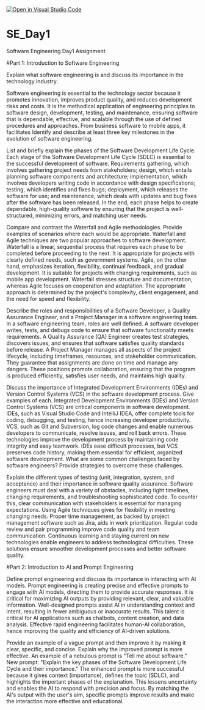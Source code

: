 [![Open in Visual Studio Code](https://classroom.github.com/assets/open-in-vscode-2e0aaae1b6195c2367325f4f02e2d04e9abb55f0b24a779b69b11b9e10269abc.svg)](https://classroom.github.com/online_ide?assignment_repo_id=18411562&assignment_repo_type=AssignmentRepo)
# SE_Day1
Software Engineering Day1 Assignment

#Part 1: Introduction to Software Engineering

Explain what software engineering is and discuss its importance in the technology industry.

Software engineering is essential to the technology sector because it promotes innovation, improves product quality, and reduces development risks and costs. It is the methodical application of engineering principles to software design, development, testing, and maintenance, ensuring software that is dependable, effective, and scalable through the use of defined procedures and approaches. From business software to mobile apps, it facilitates
Identify and describe at least three key milestones in the evolution of software engineering.


List and briefly explain the phases of the Software Development Life Cycle.
Each stage of the Software Development Life Cycle (SDLC) is essential to the successful development of software. Requirements gathering, which involves gathering project needs from stakeholders; design, which entails planning software components and architecture; implementation, which involves developers writing code in accordance with design specifications; testing, which identifies and fixes bugs; deployment, which releases the software for use; and maintenance, which deals with updates and bug fixes after the software has been released. In the end, each phase helps to create dependable, high-quality software by ensuring that the project is well-structured, minimizing errors, and matching user needs.

Compare and contrast the Waterfall and Agile methodologies. Provide examples of scenarios where each would be appropriate.
Waterfall and Agile techniques are two popular approaches to software development. Waterfall is a linear, sequential process that requires each phase to be completed before proceeding to the next. It is appropriate for projects with clearly defined needs, such as government systems. Agile, on the other hand, emphasizes iteration, flexibility, continual feedback, and gradual development. It is suitable for projects with changing requirements, such as mobile app development. Waterfall stresses structure and documentation, whereas Agile focuses on cooperation and adaptation. The appropriate approach is determined by the project's complexity, client engagement, and the need for speed and flexibility.

Describe the roles and responsibilities of a Software Developer, a Quality Assurance Engineer, and a Project Manager in a software engineering team.
In a software engineering team, roles are well defined. A software developer writes, tests, and debugs code to ensure that software functionality meets requirements. A Quality Assurance (QA) Engineer creates test strategies, discovers issues, and ensures that software satisfies quality standards before release. A Project Manager manages all aspects of the project lifecycle, including timeframes, resources, and stakeholder communication. They guarantee that assignments are done on time and manage any dangers. These positions promote collaboration, ensuring that the program is produced efficiently, satisfies user needs, and maintains high quality.



Discuss the importance of Integrated Development Environments (IDEs) and Version Control Systems (VCS) in the software development process. Give examples of each.
Integrated Development Environments (IDEs) and Version Control Systems (VCS) are critical components in software development. IDEs, such as Visual Studio Code and IntelliJ IDEA, offer complete tools for coding, debugging, and testing, hence increasing developer productivity. VCS, such as Git and Subversion, log code changes and enable numerous developers to communicate, resolve issues, and roll back errors. These technologies improve the development process by maintaining code integrity and easy teamwork. IDEs ease difficult processes, but VCS preserves code history, making them essential for efficient, organized software development.
What are some common challenges faced by software engineers? Provide strategies to overcome these challenges.


Explain the different types of testing (unit, integration, system, and acceptance) and their importance in software quality assurance.
Software engineers must deal with a variety of obstacles, including tight timelines, changing requirements, and troubleshooting sophisticated code. To counter this, clear communication with stakeholders is essential for managing expectations. Using Agile techniques gives for flexibility in meeting changing needs. Proper time management, as backed by project management software such as Jira, aids in work prioritization. Regular code review and pair programming improve code quality and team communication. Continuous learning and staying current on new technologies enable engineers to address technological difficulties. These solutions ensure smoother development processes and better software quality.

#Part 2: Introduction to AI and Prompt Engineering


Define prompt engineering and discuss its importance in interacting with AI models.
Prompt engineering is creating precise and effective prompts to engage with AI models, directing them to provide accurate responses. It is critical for maximizing AI outputs by providing relevant, clear, and valuable information. Well-designed prompts assist AI in understanding context and intent, resulting in fewer ambiguous or inaccurate results. This talent is critical for AI applications such as chatbots, content creation, and data analysis. Effective rapid engineering facilitates human-AI collaboration, hence improving the quality and efficiency of AI-driven solutions.


Provide an example of a vague prompt and then improve it by making it clear, specific, and concise. Explain why the improved prompt is more effective.
An example of a nebulous prompt is "Tell me about software."
New prompt: "Explain the key phases of the Software Development Life Cycle and their importance."
The enhanced prompt is more successful because it gives context (importance), defines the topic (SDLC), and highlights the important phases of the explanation. This lessens uncertainty and enables the AI to respond with precision and focus. By matching the AI's output with the user's aim, specific prompts improve results and make the interaction more effective and educational.
